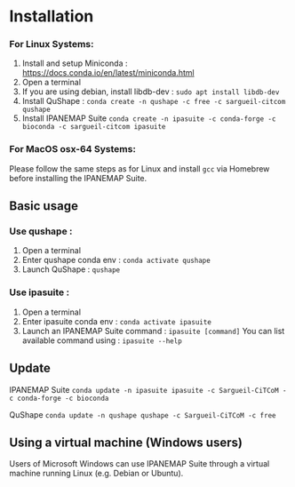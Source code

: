 # Installation

### For Linux Systems:
1. Install and setup Miniconda : https://docs.conda.io/en/latest/miniconda.html
2. Open a terminal
1. If you are using debian, install libdb-dev : `sudo apt install libdb-dev`
4. Install QuShape : `conda create -n qushape -c free -c sargueil-citcom qushape`
5. Install IPANEMAP Suite `conda create -n ipasuite -c conda-forge -c bioconda -c
   sargueil-citcom ipasuite`

### For MacOS osx-64 Systems:
Please follow the same steps as for Linux and install `gcc` via Homebrew before installing the IPANEMAP Suite.

## Basic usage

### Use qushape :
1. Open a terminal
2. Enter qushape conda env : `conda activate qushape`
3. Launch QuShape : `qushape`

### Use ipasuite :
1. Open a terminal
2. Enter ipasuite conda env : `conda activate ipasuite`
3. Launch an IPANEMAP Suite command : `ipasuite [command]`
You can list available command using : `ipasuite --help`

## Update

IPANEMAP Suite `conda update -n ipasuite ipasuite -c Sargueil-CiTCoM -c conda-forge -c bioconda `

QuShape `conda update -n qushape qushape -c Sargueil-CiTCoM -c free`

## Using a virtual machine (Windows users)

Users of Microsoft Windows can use IPANEMAP Suite through a virtual machine running Linux (e.g. Debian or Ubuntu).

